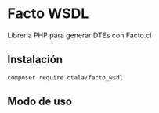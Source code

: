 # Facto WSDL
Libreria PHP para generar DTEs con Facto.cl

## Instalación

```
composer require ctala/facto_wsdl
```

## Modo de uso
